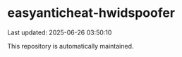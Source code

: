 # easyanticheat-hwidspoofer

Last updated: 2025-06-26 03:50:10

This repository is automatically maintained.
